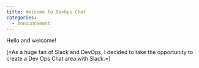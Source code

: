 ```yaml
---
title: Welcome to DevOps Chat
categories:
  - Announcement
---
```

<p>
	Hello and welcome!
</p>
<p>
	[=As a huge fan of Slack and DevOps, I decided to take the opportunity to create a Dev Ops Chat area with Slack.=]
</p> 
